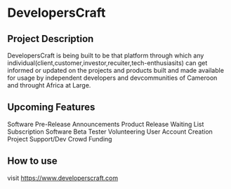 # DevelopersCraft



## Project Description
DevelopersCraft is being built to be that platform through which any individual(client,customer,investor,recuiter,tech-enthusiasits) can get informed or updated on the projects and products built and made available for usage by independent developers and devcommunities of Cameroon and throught Africa at Large.

## Upcoming Features
Software Pre-Release Announcements
Product Release Waiting List Subscription
Software Beta Tester Volunteering
User Account Creation
Project Support/Dev Crowd Funding

## How to use


visit https://www.developerscraft.com


